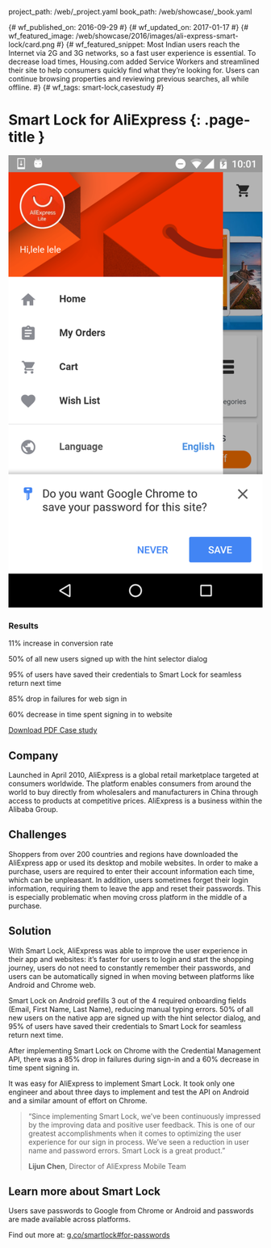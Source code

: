 project_path: /web/_project.yaml
book_path: /web/showcase/_book.yaml

{# wf_published_on: 2016-09-29 #}
{# wf_updated_on: 2017-01-17 #}
{# wf_featured_image: /web/showcase/2016/images/ali-express-smart-lock/card.png #}
{# wf_featured_snippet: Most Indian users reach the Internet via 2G and 3G networks, so a fast user experience is essential. To decrease load times, Housing.com added Service Workers and streamlined their site to help consumers quickly find what they’re looking for. Users can continue browsing properties and reviewing previous searches, all while offline. #}
{# wf_tags: smart-lock,casestudy #}

# Smart Lock for AliExpress {: .page-title }

<img src="images/ali-express-smart-lock/featured.png" class="attempt-right">

### Results

<span class="compare-yes"></span> 11% increase in conversion rate

<span class="compare-yes"></span> 50% of all new users signed up with the hint
selector dialog

<span class="compare-yes"></span> 95% of users have saved their credentials to
Smart Lock for seamless return next time

<span class="compare-yes"></span> 85% drop in failures for web sign in

<span class="compare-yes"></span> 60% decrease in time spent signing in to
website

<a class="button button-primary" href="pdfs/aliexpress-smartlock-casestudy.pdf">
  Download PDF Case study
</a>

## Company
Launched in April 2010, AliExpress is a global retail marketplace targeted at
consumers worldwide. The platform enables consumers from around the world to buy
directly from wholesalers and manufacturers in China through access to products
at competitive prices. AliExpress is a business within the Alibaba Group.

## Challenges
Shoppers from over 200 countries and regions have downloaded the AliExpress app
or used its desktop and mobile websites. In order to make a purchase, users are
required to enter their account information each time, which can be unpleasant.
In addition, users sometimes forget their login information, requiring them to
leave the app and reset their passwords. This is especially problematic when
moving cross platform in the middle of a purchase.

## Solution
With Smart Lock, AliExpress was able to improve the user experience in their app
and websites: it’s faster for users to login and start the shopping journey,
users do not need to constantly remember their passwords, and users can be
automatically signed in when moving between platforms like Android and Chrome
web.

Smart Lock on Android prefills 3 out of the 4 required onboarding fields (Email,
First Name, Last Name), reducing manual typing errors. 50% of all new users on
the native app are signed up with the hint selector dialog, and 95% of users
have saved their credentials to Smart Lock for seamless return next time.

After implementing Smart Lock on Chrome with the Credential Management API,
there was a 85% drop in failures during sign-in and a 60% decrease in time spent
signing in.

It was easy for AliExpress to implement Smart Lock. It took only one engineer
and about three days to implement and test the API on Android and a similar
amount of effort on Chrome.

> “Since implementing Smart Lock, we’ve been continuously impressed by the
> improving data and positive user feedback. This is one of our greatest
> accomplishments when it comes to optimizing the user experience for our
> sign in process. We’ve seen a reduction in user name and password errors.
> Smart Lock is a great product.”
>
> **Lijun Chen**, Director of AliExpress Mobile Team

## Learn more about Smart Lock

Users save passwords to Google from Chrome or Android and passwords are made
available across platforms.

Find out more at: [g.co/smartlock#for-passwords](https://g.co/smartlock#for-passwords)
